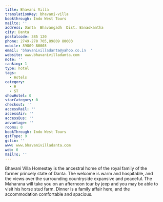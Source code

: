 ```yaml
---
title: Bhavani Villa
translationKey: bhavani-villa
bookthrough: Indo West Tours
mailto: ''
address: Danta  Bhavangadh  Dist. Banaskantha
city: Danta
postalcode: 385 120
phone: 2749-278 705,89809 80003
mobile: 89809 80003
email: 'bhavanivilladanta@yahoo.co.in  '
website: www.bhavanivilladanta.com
note: ''
ranking: 1
type: hotel
tags:
  - Hotels
category:
  - H
  - ST
showHotel: 0
starCategory: 0
checkout: ''
accessRail: ''
accessAir: ''
accessBus: ''
advantage: ''
rooms: 0
bookThrough: Indo West Tours
gstType: 0
gstin: ''
www: www.bhavanivilladanta.com
web: 0
mailTo: ''
---
```













Bhavani Villa Homestay is the ancestral home of the royal family of the former princely state of Danta. The welcome is warm and hospitable, and the views over the surrounding countryside expansive and peaceful. The Maharana will take you on an afternoon tour by jeep and you may be able to visit his horse stud farm. Dinner is a family affair here, and the accommodation comfortable and spacious.